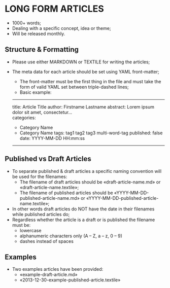 # LONG FORM ARTICLES

* 1000+ words;
* Dealing with a specific concept, idea or theme;
* Will be released monthly.

## Structure & Formatting
* Please use either MARKDOWN or TEXTILE for writing the articles;
* The meta data for each article should be set using YAML front-matter;
	- The front-matter must be the first thing in the file and must take the form of valid YAML set between triple-dashed lines;
	- Basic example:

    ---
    title: Article Title
    author: Firstname Lastname
    abstract: Lorem ipsum dolor sit amet, consectetur...	
    categories:
    - Category Name
    - Category Name
    tags: tag1 tag2 tag3 multi-word-tag
    published: false
    date: YYYY-MM-DD HH:mm:ss
    ---

## Published vs Draft Articles
* To separate published & draft articles a specific naming convention will be used for the filenames:
	- The filename of draft articles should be «draft-article-name.md» or «draft-article-name.textile»;
	- The filename of published articles should be «YYYY-MM-DD-published-article-name.md» or «YYYY-MM-DD-published-article-name.textile»;
* In other words draft articles do NOT have the date in their filenames while published articles do;
* Regardless whether the article is a draft or is published the filename must be:
	- lowercase
	- alphanumeric characters only (A – Z, a – z, 0 – 9)
	- dashes instead of spaces

## Examples
* Two examples articles have been provided:
	- «example-draft-article.md»
	- «2013-12-30-example-published-article.textile»